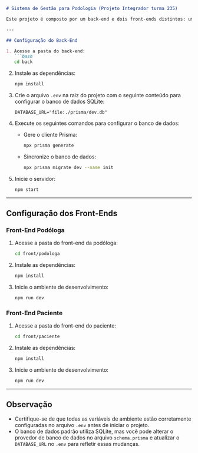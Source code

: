  

```markdown
# Sistema de Gestão para Podologia (Projeto Integrador turma 235)

Este projeto é composto por um back-end e dois front-ends distintos: um para o gerenciamento de podólogos e outro para o gerenciamento de pacientes.

---

## Configuração do Back-End

1. Acesse a pasta do back-end:
   ```bash
   cd back
   ```

2. Instale as dependências:
   ```bash
   npm install
   ```

3. Crie o arquivo `.env` na raiz do projeto com o seguinte conteúdo para configurar o banco de dados SQLite:
   ```env
   DATABASE_URL="file:./prisma/dev.db"
   ```

4. Execute os seguintes comandos para configurar o banco de dados:

   - Gere o cliente Prisma:
     ```bash
     npx prisma generate
     ```

   - Sincronize o banco de dados:
     ```bash
     npx prisma migrate dev --name init
     ```

5. Inicie o servidor:
   ```bash
   npm start
   ```

---

## Configuração dos Front-Ends

### Front-End Podóloga

1. Acesse a pasta do front-end da podóloga:
   ```bash
   cd front/podologa
   ```

2. Instale as dependências:
   ```bash
   npm install
   ```

3. Inicie o ambiente de desenvolvimento:
   ```bash
   npm run dev
   ```

### Front-End Paciente

1. Acesse a pasta do front-end do paciente:
   ```bash
   cd front/paciente
   ```

2. Instale as dependências:
   ```bash
   npm install
   ```

3. Inicie o ambiente de desenvolvimento:
   ```bash
   npm run dev
   ```

---

## Observação

- Certifique-se de que todas as variáveis de ambiente estão corretamente configuradas no arquivo `.env` antes de iniciar o projeto.
- O banco de dados padrão utiliza SQLite, mas você pode alterar o provedor de banco de dados no arquivo `schema.prisma` e atualizar o `DATABASE_URL` no `.env` para refletir essas mudanças.
```